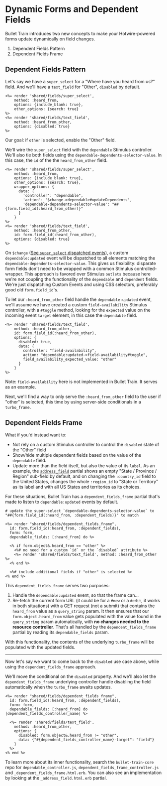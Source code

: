 # Dynamic Forms and Dependent Fields

Bullet Train introduces two new concepts to make your Hotwire-powered forms update dynamically on field changes.

1. Dependent Fields Pattern
2. Dependent Fields Frame

## Dependent Fields Pattern

Let's say we have a `super_select` for a "Where have you heard from us?" field. And we'll have a `text_field` for "Other", `disabled` by default.

```erb
<%= render 'shared/fields/super_select',
    method: :heard_from,
    options: {include_blank: true}, 
    other_options: {search: true}
%>
<%= render 'shared/fields/text_field',
    method: :heard_from_other,
    options: {disabled: true}
%>
```

Our goal: if `other` is selected, enable the "Other" field.

We'll wire the `super_select` field with the `dependable` Stimulus controller. We'll also tie both fields using the `dependable-dependents-selector-value`. In this case, the `id` of the the `heard_from_other` field.

```erb
<%= render 'shared/fields/super_select',
    method: :heard_from,
    options: {include_blank: true}, 
    other_options: {search: true},
    wrapper_options: {
      data: {
        'controller': "dependable",
        'action': '$change->dependable#updateDependents',
        'dependable-dependents-selector-value': "##{form.field_id(:heard_from_other)}"
      }
    }
%>
<%= render 'shared/fields/text_field',
    method: :heard_from_other,
    id: form.field_id(:heard_from_other),
    options: {disabled: true}
%>
```

On `$change` ([See `super_select` dispatched events](/docs/field-partials/super-select#events)), a custom `dependable:updated` event will be dispatched to all elements matching the `dependable-dependents-selector-value`. This gives us flexibility: disparate form fields don't need to be wrapped with a common Stimulus controlled-wrapper. This approach is favored over Stimulus `outlets` because here we're not coupling the functionality of the `dependable` and `dependent` fields. We're just dispatching Custom Events and using CSS selectors, preferably good old `form.field_id`'s.

To let our `:heard_from_other` field handle the `dependable:updated` event, we'll assume we have created a custom  `field-availability` Stimulus controller, with a `#toggle` method, looking for the `expected` value on the incoming event `target` element, in this case the `dependable` field.

```erb
<%= render 'shared/fields/text_field',
    method: :heard_from_other,
    id: form.field_id(:heard_from_other),
    options: {
      disabled: true,
      data: {
        controller: "field-availability",
        action: "dependable:updated->field-availability#toggle",
        field_availability_expected_value: "other"
      }
    }
%>
```

Note: `field-availability` here is not implemented in Bullet Train. It serves as an example.

Next, we'll find a way to only serve the `:heard_from_other` field to the user if "other" is selected, this time by using server-side conditionals in a `turbo_frame`.

## Dependent Fields Frame

What if you'd instead want to:

* Not rely on a custom Stimulus controller to control the `disabled` state of the "Other" field
* Show/hide multiple dependent fields based on the value of the `dependable` field.
* Update more than the field itself, but also the value of its `label`. As an example, the [`address_field`](/docs/field-partials/address-field.md) partial shows an empty "State / Province / Region" sub-field by default, and on changing the `:country_id` field to the United States, changes the whole `:region_id` to "State or Territory" as its label and with all US States and territories as its choices.

For these situations, Bullet Train has a `dependent_fields_frame` partial that's made to listen to `dependable:updated` events by default.

```erb
# update the super-select `dependable-dependents-selector-value` to "##{form.field_id(:heard_from, :dependent_fields)}" to match

<%= render "shared/fields/dependent_fields_frame", 
  id: form.field_id(:heard_from, :dependent_fields),
  form: form,
  dependable_fields: [:heard_from] do %>

  <% if form.object&.heard_from == "other" %>
    <%# no need for a custom `id` or the `disabled` attribute %>
    <%= render 'shared/fields/text_field', method: :heard_from_other %>
  <% end %>

  <%# include additional fields if "other" is selected %>
<% end %>
```

This `dependent_fields_frame` serves two purposes:

1. Handle the `dependable:updated` event, so that the frame can...
2. Re-fetch the current form URL (it could be for a `#new` or a `#edit`, it works in both situations) with a GET request (not a submit) that contains the `heard_from` value as a `query_string` param. It then ensures that our `form.object.heard_from` value gets populated with the value found in the `query_string` param automatically, with **no changes needed to the resource controller**. That's all handled by the `dependent_fields_frame` partial by reading its `dependable_fields` param.

With this functionality, the contents of the underlying `turbo_frame` will be populated with the updated fields.

---

Now let's say we want to come back to the `disabled` use case above, while using the `dependent_fields_frame` approach.

We'll move the conditional on the `disabled` property. And we'll also let the `dependent_fields_frame` underlying controller handle disabling the field automatically when the `turbo_frame` awaits updates.

```erb
<%= render "shared/fields/dependent_fields_frame", 
  id: form.field_id(:heard_from, :dependent_fields),
  form: form,
  dependable_fields: [:heard_from] do |dependent_fields_controller_name| %>

  <%= render 'shared/fields/text_field',
    method: :heard_from_other,
    options: {
      disabled: form.object&.heard_from != "other",
      data: {"#{dependent_fields_controller_name}-target": "field"}
    }
  %>
<% end %>
```

To learn more about its inner functionality, search the `bullet-train-core` repo for `dependable_controller.js`,  `dependent_fields_frame_controller.js` and `_dependent_fields_frame.html.erb`. You can also see an implementation by looking at the `_address_field.html.erb` partial.
